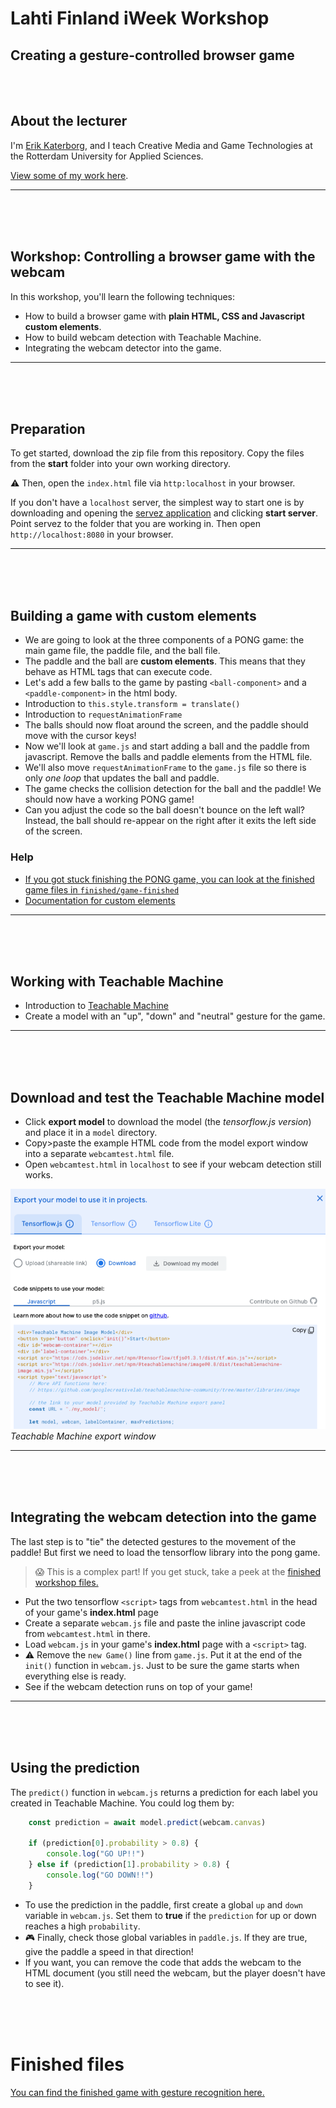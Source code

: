 # Lahti Finland iWeek Workshop

## Creating a gesture-controlled browser game

<br>
<br>

## About the lecturer

I'm [Erik Katerborg](https://www.linkedin.com/in/eerkmans/), and I teach Creative Media and Game Technologies at the Rotterdam University for Applied Sciences.

[View some of my work here](https://kokodoko.github.io).

---
<br>
<br>
<br>

## Workshop: Controlling a browser game with the webcam

In this workshop, you'll learn the following techniques:

- How to build a browser game with **plain HTML, CSS and Javascript custom elements**.
- How to build webcam detection with Teachable Machine.
- Integrating the webcam detector into the game.
---
<br>
<br>
<br>

## Preparation

To get started, download the zip file from this repository. Copy the files from the **start** folder into your own working directory.

⚠️ Then, open the `index.html` file via `http:localhost` in your browser.

If you don't have a `localhost` server, the simplest way to start one is by downloading and opening the [servez application](https://greggman.github.io/servez/) and clicking **start server**. Point servez to the folder that you are working in. Then open `http://localhost:8080` in your browser.

---
<br>
<br>
<br>

## Building a game with custom elements

- We are going to look at the three components of a PONG game: the main game file, the paddle file, and the ball file.
- The paddle and the ball are **custom elements**. This means that they behave as HTML tags that can execute code. 
- Let's add a few balls to the game by pasting `<ball-component>` and a `<paddle-component>` in the html body. 
- Introduction to `this.style.transform = translate()`
- Introduction to `requestAnimationFrame`
- The balls should now float around the screen, and the paddle should move with the cursor keys!
- Now we'll look at `game.js` and start adding a ball and the paddle from javascript. Remove the balls and paddle elements from the HTML file.
- We'll also move `requestAnimationFrame` to the `game.js` file so there is only *one loop* that updates the ball and paddle.
- The game checks the collision detection for the ball and the paddle! We should now have a working PONG game!
- Can you adjust the code so the ball doesn't bounce on the left wall? Instead, the ball should re-appear on the right after it exits the left side of the screen.

### Help

- [If you got stuck finishing the PONG game, you can look at the finished game files in `finished/game-finished`](./finished/game-finished/)
- [Documentation for custom elements](https://developer.mozilla.org/en-US/docs/Web/Web_Components/Using_custom_elements)

---
<br>
<br>
<br>

## Working with Teachable Machine

- Introduction to [Teachable Machine](https://teachablemachine.withgoogle.com/)
- Create a model with an "up", "down" and "neutral" gesture for the game.

---
<br>
<br>
<br>

## Download and test the Teachable Machine model

- Click **export model** to download the model (the *tensorflow.js version*) and place it in a `model` directory.
- Copy>paste the example HTML code from the model export window into a separate `webcamtest.html` file. 
- Open `webcamtest.html` in `localhost` to see if your webcam detection still works.

![tmexport](./start/images/tm-download.png)
*Teachable Machine export window*

---
<br>
<br>
<br>

## Integrating the webcam detection into the game

The last step is to "tie" the detected gestures to the movement of the paddle! But first we need to load the tensorflow library into the pong game.

> 😱 This is a complex part! If you get stuck, take a peek at the [finished workshop files.]((./finished/game-gestures-finished/))

- Put the two tensorflow `<script>` tags from `webcamtest.html` in the head of your game's **index.html** page
- Create a separate `webcam.js` file and paste the inline javascript code from `webcamtest.html` in there.
- Load `webcam.js` in your game's **index.html** page with a `<script>` tag.
- ⚠️ Remove the `new Game()` line from `game.js`. Put it at the end of the `init()` function in `webcam.js`. Just to be sure the game starts when everything else is ready.
- See if the webcam detection runs on top of your game!

---
<br>
<br>
<br>

## Using the prediction

The `predict()` function in `webcam.js` returns a prediction for each label you created in Teachable Machine. You could log them by:

```javascript
    const prediction = await model.predict(webcam.canvas)

    if (prediction[0].probability > 0.8) {
        console.log("GO UP!!")
    } else if (prediction[1].probability > 0.8) {
        console.log("GO DOWN!!")
    }
```

- To use the prediction in the paddle, first create a global `up` and `down` variable in `webcam.js`. Set them to **true** if the `prediction` for up or down reaches a high `probability`.
- 🎮 Finally, check those global variables in `paddle.js`. If they are true, give the paddle a speed in that direction!
- If you want, you can remove the code that adds the webcam to the HTML document (you still need the webcam, but the player doesn't have to see it).

<br>
<br>
<br>

# Finished files

[You can find the finished game with gesture recognition here.](./finished/game-gestures-finished/)